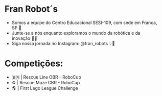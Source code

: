 # Fran Robot´s
- Somos a equipe do Centro Educacional SESI-109, com sede em Franca, SP 📍
- Junte-se a nós enquanto exploramos o mundo da robótica e da inovação 🚀🔧
- Siga nossa jornada no Instagram: @fran_robots 💡🤖

# Competições:
  -  🇧🇷   | Rescue Line OBR - RoboCup
  - ⚙️ | Rescue Maze CBR - RoboCup
  - 🌎 | First Lego League Challenge
